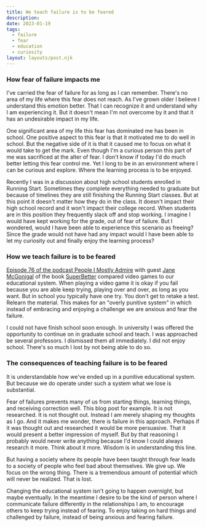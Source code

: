 ```yaml
---
title: We teach failure is to be feared
description:
date: 2023-01-19
tags:
  - failure
  - fear
  - education
  - curiosity
layout: layouts/post.njk
---
```


### How fear of failure impacts me

I've carried the fear of failure for as long as I can remember. There's no area of my life where this fear does not reach. As I've grown older I believe I understand this emotion better. That I can recognize it and understand why I am experiencing it. But it doesn't mean I'm not overcome by it and that it has an undesirable impact in my life.

One significant area of my life this fear has dominated me has been in school. One positive aspect to this fear is that it motivated me to do well in school. But the negative side of it is that it caused me to focus on what it would take to get the mark. Even though I'm a curious person this part of me was sacrificed at the alter of fear. I don't know if today I'd do much better letting this fear control me. Yet I long to be in an environment where I can be curious and explore. Where the learning process is to be enjoyed.

Recently I was in a discussion about high school students enrolled in Running Start. Sometimes they complete everything needed to graduate but because of timelines they are still finishing the Running Start classes. But at this point it doesn't matter how they do in the class. It doesn't impact their high school record and it won't impact their college record. When students are in this position they frequently slack off and stop working. I imagine I would have kept working for the grade, out of fear of failure. But I wondered, would I have been able to experience this scenario as freeing? Since the grade would not have had any impact would I have been able to let my curiosity out and finally enjoy the learning process?

### How we teach failure is to be feared

[Episode 76 of the podcast People I Mostly Admire][] with guest [Jane McGonigal][] of the book [SuperBetter][] compared video games to our educational system. When playing a video game it is okay if you fail because you are able keep trying, playing over and over, as long as you want. But in school you typically have one try. You don't get to retake a test. Relearn the material. This makes for an "overly punitive system" in which instead of embracing and enjoying a challenge we are anxious and fear the failure.

I could not have finish school soon enough. In university I was offered the opportunity to continue on in graduate school and teach. I was approached be several professors. I dismissed them all immediately. I did not enjoy school. There's so much I lost by not being able to do so.

### The consequences of teaching failure is to be feared

It is understandable how we've ended up in a punitive educational system. But because we do operate under such a system what we lose is substantial.

Fear of failures prevents many of us from starting things, learning things, and receiving correction well. This blog post for example. It is not researched. It is not thought out. Instead I am merely shaping my thoughts as I go. And it makes me wonder, there is failure in this approach. Perhaps if it was thought out and researched it would be more persuasive. That it would present a better impression of myself. But by that reasoning I probably would never write anything because I'd know I could always research it more. Think about it more. Wisdom is in understanding this line.

But having a society where its people have been taught through fear leads to a society of people who feel bad about themselves. We give up. We focus on the wrong thing. There is a tremendous amount of potential which will never be realized. That is lost.

Changing the educational system isn't going to happen overnight, but maybe eventually. In the meantime I desire to be the kind of person where I communicate failure differently in the relationships I am, to encourage others to keep trying instead of fearing. To enjoy taking on hard things and challenged by failure, instead of being anxious and fearing failure.

[Episode 76 of the podcast People I Mostly Admire]: https://freakonomics.com/podcast/is-gaming-good-for-you/ 
[SuperBetter]: https://janemcgonigal.com/my-book/ 
[Jane McGonigal]: https://en.wikipedia.org/wiki/Jane_McGonigal
